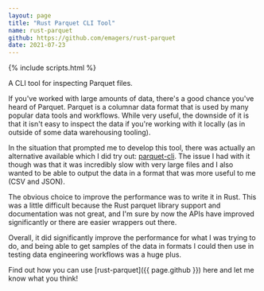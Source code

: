 ```yaml
---
layout: page
title: "Rust Parquet CLI Tool"
name: rust-parquet
github: https://github.com/emagers/rust-parquet
date: 2021-07-23
---
```

{% include scripts.html %}

A CLI tool for inspecting Parquet files.

If you've worked with large amounts of data, there's a good chance you've heard of Parquet. Parquet is a columnar data format that is used by many popular data tools and workflows. While very useful, the downside of it is that it isn't easy to inspect the data if you're working with it locally (as in outside of some data warehousing tooling).

In the situation that prompted me to develop this tool, there was actually an alternative available which I did try out: [parquet-cli](https://github.com/chhantyal/parquet-cli). The issue I had with it though was that it was incredibly slow with very large files and I also wanted to be able to output the data in a format that was more useful to me (CSV and JSON).

The obvious choice to improve the performance was to write it in Rust. This was a little difficult because the Rust parquet library support and documentation was not great, and I'm sure by now the APIs have improved significantly or there are easier wrappers out there.

Overall, it did significantly improve the performance for what I was trying to do, and being able to get samples of the data in formats I could then use in testing data engineering workflows was a huge plus.

Find out how you can use [rust-parquet]({{ page.github }}) here and let me know what you think!